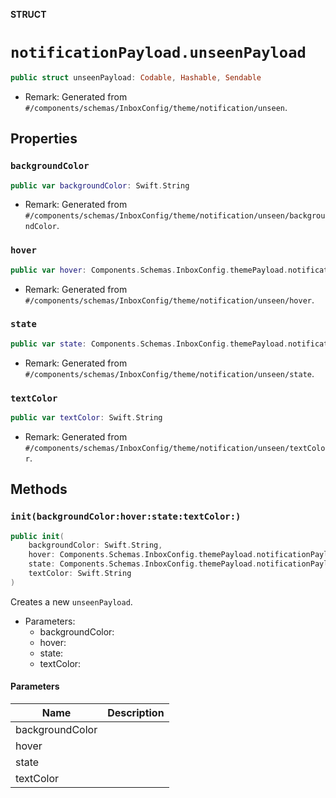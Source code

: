 **STRUCT**

# `notificationPayload.unseenPayload`

```swift
public struct unseenPayload: Codable, Hashable, Sendable
```

- Remark: Generated from `#/components/schemas/InboxConfig/theme/notification/unseen`.

## Properties
### `backgroundColor`

```swift
public var backgroundColor: Swift.String
```

- Remark: Generated from `#/components/schemas/InboxConfig/theme/notification/unseen/backgroundColor`.

### `hover`

```swift
public var hover: Components.Schemas.InboxConfig.themePayload.notificationPayload.unseenPayload.hoverPayload?
```

- Remark: Generated from `#/components/schemas/InboxConfig/theme/notification/unseen/hover`.

### `state`

```swift
public var state: Components.Schemas.InboxConfig.themePayload.notificationPayload.unseenPayload.statePayload?
```

- Remark: Generated from `#/components/schemas/InboxConfig/theme/notification/unseen/state`.

### `textColor`

```swift
public var textColor: Swift.String
```

- Remark: Generated from `#/components/schemas/InboxConfig/theme/notification/unseen/textColor`.

## Methods
### `init(backgroundColor:hover:state:textColor:)`

```swift
public init(
    backgroundColor: Swift.String,
    hover: Components.Schemas.InboxConfig.themePayload.notificationPayload.unseenPayload.hoverPayload? = nil,
    state: Components.Schemas.InboxConfig.themePayload.notificationPayload.unseenPayload.statePayload? = nil,
    textColor: Swift.String
)
```

Creates a new `unseenPayload`.

- Parameters:
  - backgroundColor:
  - hover:
  - state:
  - textColor:

#### Parameters

| Name | Description |
| ---- | ----------- |
| backgroundColor |  |
| hover |  |
| state |  |
| textColor |  |